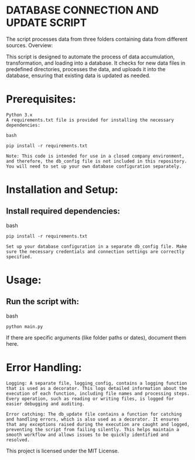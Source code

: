 # DATABASE CONNECTION AND UPDATE SCRIPT

The script processes data from three folders containing data from different sources.
Overview:

This script is designed to automate the process of data accumulation, transformation, and loading into a database. It checks for new data files in predefined directories, processes the data, and uploads it into the database, ensuring that existing data is updated as needed.

# Prerequisites:

    Python 3.x
    A requirements.txt file is provided for installing the necessary dependencies:

    bash

    pip install -r requirements.txt

    Note: This code is intended for use in a closed company environment, and therefore, the db_config file is not included in this repository. You will need to set up your own database configuration separately.

# Installation and Setup:

## Install required dependencies:

bash

    pip install -r requirements.txt

    Set up your database configuration in a separate db_config file. Make sure the necessary credentials and connection settings are correctly specified.

# Usage:

## Run the script with:

bash

    python main.py

If there are specific arguments (like folder paths or dates), document them here.

# Error Handling:

    Logging: A separate file, logging_config, contains a logging function that is used as a decorator. This logs detailed information about the execution of each function, including file names and processing steps. Every operation, such as reading or writing files, is logged for easier debugging and auditing.

    Error catching: The db_update file contains a function for catching and handling errors, which is also used as a decorator. It ensures that any exceptions raised during the execution are caught and logged, preventing the script from failing silently. This helps maintain a smooth workflow and allows issues to be quickly identified and resolved.

This project is licensed under the MIT License.
